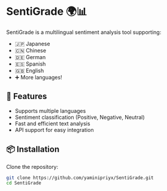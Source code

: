 # SentiGrade 🌍📊
SentiGrade is a multilingual sentiment analysis tool supporting:
- 🇯🇵 Japanese
- 🇨🇳 Chinese
- 🇩🇪 German
- 🇪🇸 Spanish
- 🇬🇧 English
- ➕ More languages!

## 🚀 Features
- Supports multiple languages
- Sentiment classification (Positive, Negative, Neutral)
- Fast and efficient text analysis
- API support for easy integration

## 📦 Installation
Clone the repository:
```sh
git clone https://github.com/yaminipriyx/SentiGrade.git
cd SentiGrade
